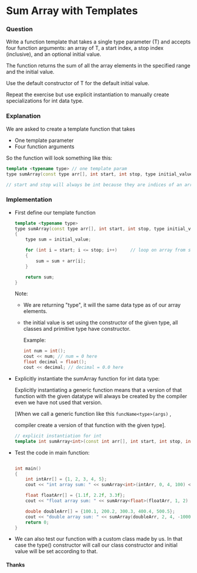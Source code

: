 # Sum Array with Templates

### Question

Write a function template that takes a single type parameter (T) and accepts four function arguments: an array of T, a start index, a stop index (inclusive), and an  optional initial value. 

The function returns the sum of all the array elements in the specified range and the initial value. 

Use the default constructor of T for the default initial value.

 Repeat the exercise but use explicit instantiation to manually create specializations for int data type.



### Explanation

We are asked to create a template function that takes

- One template parameter
- Four function arguments

So the function will look something like this:

```cpp
template <typename type> // one template param
type sumArray(const type arr[], int start, int stop, type initial_value); // four function argument

// start and stop will always be int because they are indices of an array
```



### Implementation

- First define our template function

  ```cpp
  template <typename type>
  type sumArray(const type arr[], int start, int stop, type initial_value=type())
  {
      type sum = initial_value;
  
      for (int i = start; i <= stop; i++)     // loop on array from start to stop
      {
          sum = sum + arr[i];
      }
  
      return sum;
  }
  ```

  Note:

  - We are returning "type", it will the same data type as of our array elements.

  - the initial value is set using the constructor of the given type, all classes and primitive type have constructor.

    Example:  

    ```cpp
    int num = int();
    cout << num; // num = 0 here
    float decimal = float();
    cout << decimal; // decimal = 0.0 here
    ```

- Explicitly instantiate the sumArray function for int data type:

  Explicitly instantiating a generic function means that a version of that function with the given datatype will always be created by the compiler even we have not used that version.

  [When we call a generic function like this `funcName<type>(args)` ,

  compiler create a version of that function with the given type].

  ```cpp
  // explicit instantiation for int
  template int sumArray<int>(const int arr[], int start, int stop, int initial_value = 0);
  ```

- Test the code in main function:

  ```cpp
  
  int main()
  {
      int intArr[] = {1, 2, 3, 4, 5};
      cout << "int array sum: " << sumArray<int>(intArr, 0, 4, 100) << endl;
  
      float floatArr[] = {1.1f, 2.2f, 3.3f};
      cout << "float array sum: " << sumArray<float>(floatArr, 1, 2) << endl;    // with default initial
  
      double doubleArr[] = {100.1, 200.2, 300.3, 400.4, 500.5};
      cout << "double array sum: " << sumArray(doubleArr, 2, 4, -1000.1) << endl;
      return 0;
  }
  ```

- We can also test our function with a custom class made by us. In that case the type() constructor will call our class constructor and initial value will be set according to that.



#### Thanks

